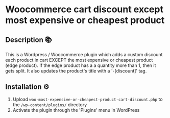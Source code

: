 # Woocommerce cart discount except most expensive or cheapest product

## Description 📚

This is a Wordpress / Woocommerce plugin which adds a custom discount each product in cart EXCEPT the most expensive or cheapest product (edge product). If the edge product has a a quantity more than 1, then it gets split. 
It also updates the product's title with a '-[discount]' tag. 

## Installation ⚙️

1. Upload `woo-most-expensive-or-cheapest-product-cart-discount.php` to the `/wp-content/plugins/` directory
2. Activate the plugin through the 'Plugins' menu in WordPress
